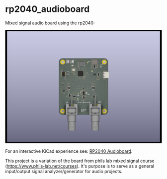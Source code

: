 # rp2040_audioboard
Mixed signal audio board using the rp2040:

![alt text](hardware/production/rp2040_audioboard.png)


For an interactive KiCad experience see:
[RP2040 Audioboard](https://kicanvas.org/?github=https://github.com/lzptr/rp2040_audioboard/tree/main/hardware).

This project is a variation of the board from phils lab mixed signal course (https://www.phils-lab.net/courses).
It's purpose is to serve as a general input/output signal analyzer/generator for audio projects.